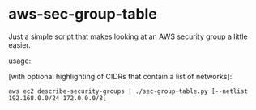 # aws-sec-group-table

Just a simple script that makes looking at an AWS security group a little easier.

usage:

[with optional highlighting of CIDRs that contain a list of networks]:

`aws ec2 describe-security-groups | ./sec-group-table.py [--netlist 192.168.0.0/24 172.0.0.0/8]`
